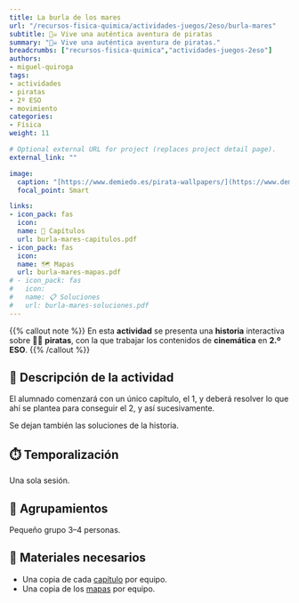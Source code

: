 ```yaml
---
title: La burla de los mares
url: "/recursos-fisica-quimica/actividades-juegos/2eso/burla-mares"
subtitle: 🏴‍☠️ Vive una auténtica aventura de piratas
summary: "🏴‍☠️ Vive una auténtica aventura de piratas."
breadcrumbs: ["recursos-fisica-quimica","actividades-juegos-2eso"]
authors:
- miguel-quiroga
tags:
- actividades
- piratas
- 2º ESO
- movimiento
categories:
- Física
weight: 11

# Optional external URL for project (replaces project detail page).
external_link: ""

image:
  caption: "[https://www.demiedo.es/pirata-wallpapers/](https://www.demiedo.es/pirata-wallpapers/)"
  focal_point: Smart

links:
- icon_pack: fas
  icon:
  name: 📑 Capítulos
  url: burla-mares-capitulos.pdf
- icon_pack: fas
  icon:
  name: 🗺️ Mapas
  url: burla-mares-mapas.pdf
# - icon_pack: fas
#   icon:
#   name: 📋 Soluciones
#   url: burla-mares-soluciones.pdf
---
```


{{% callout note %}}
En esta **actividad** se presenta una **historia** interactiva sobre 🏴‍☠️ **piratas**, con la que trabajar los contenidos de **cinemática** en **2.º ESO**.
{{% /callout %}}

## 📜 Descripción de la actividad

El alumnado comenzará con un único capítulo, el 1, y deberá resolver lo que ahí se plantea para conseguir el 2, y así sucesivamente.

Se dejan también las soluciones de la historia.

## ⏱️ Temporalización

Una sola sesión.

## 👥 Agrupamientos

Pequeño grupo 3–4 personas.

## 💼 Materiales necesarios

- Una copia de cada [capítulo](burla-mares-capitulos.pdf) por equipo.
- Una copia de los [mapas](burla-mares-mapas.pdf) por equipo.